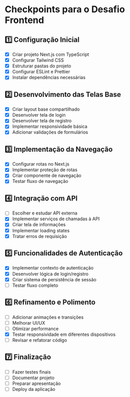 # Checkpoints para o Desafio Frontend

## 1️⃣ Configuração Inicial
- [x] Criar projeto Next.js com TypeScript
- [x] Configurar Tailwind CSS
- [x] Estruturar pastas do projeto
- [x] Configurar ESLint e Prettier
- [x] Instalar dependências necessárias

## 2️⃣ Desenvolvimento das Telas Base
- [x] Criar layout base compartilhado
- [x] Desenvolver tela de login
- [x] Desenvolver tela de registro
- [x] Implementar responsividade básica
- [x] Adicionar validações de formulários

## 3️⃣ Implementação da Navegação
- [x] Configurar rotas no Next.js
- [x] Implementar proteção de rotas
- [x] Criar componente de navegação
- [x] Testar fluxo de navegação

## 4️⃣ Integração com API 
- [ ] Escolher e estudar API externa
- [x] Implementar serviços de chamadas à API
- [x] Criar tela de informações
- [x] Implementar loading states
- [x] Tratar erros de requisição

## 5️⃣ Funcionalidades de Autenticação
- [x] Implementar contexto de autenticação
- [x] Desenvolver lógica de login/registro
- [x] Criar sistema de persistência de sessão
- [ ] Testar fluxo completo

## 6️⃣ Refinamento e Polimento
- [ ] Adicionar animações e transições
- [ ] Melhorar UI/UX
- [ ] Otimizar performance
- [x] Testar responsividade em diferentes dispositivos
- [ ] Revisar e refatorar código

## 7️⃣ Finalização
- [ ] Fazer testes finais
- [ ] Documentar projeto
- [ ] Preparar apresentação
- [ ] Deploy da aplicação
